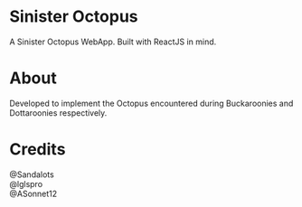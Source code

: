 # Sinister Octopus
A Sinister Octopus WebApp.
Built with ReactJS in mind.
# About 
Developed to implement the Octopus encountered during Buckaroonies and Dottaroonies respectively.
# Credits
@Sandalots
<br>
@lglspro
<br>
@ASonnet12
